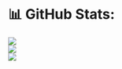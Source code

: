 
# 📊 GitHub Stats:
![](https://github-readme-stats.vercel.app/api?username=ItsOrganic&theme=dark&hide_border=false&include_all_commits=true&count_private=true)<br/>
![](https://github-readme-streak-stats.herokuapp.com/?user=ItsOrganic&theme=dark&hide_border=false)<br/>
![](https://github-readme-stats.vercel.app/api/top-langs/?username=ItsOrganic&theme=dark&hide_border=false&include_all_commits=true&count_private=true&layout=compact)


<!-- Proudly created with GPRM ( https://gprm.itsvg.in ) -->
